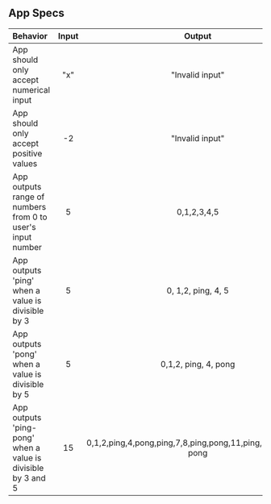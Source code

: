 ## App Specs
|Behavior|Input|Output|
|:-----|:---:|:---:|
|App should only accept numerical input|"x"|"Invalid input"|
|App should only accept positive values| -2 | "Invalid input"|
|App outputs range of numbers from 0 to user's input number | 5 | 0,1,2,3,4,5 |
|App outputs 'ping' when a value is divisible by 3 | 5 | 0, 1,2, ping, 4, 5|
|App outputs 'pong' when a value is divisible by 5 | 5 |0,1,2, ping, 4, pong |
|App outputs 'ping-pong' when a value is divisible by 3 and 5 | 15 | 0,1,2,ping,4,pong,ping,7,8,ping,pong,11,ping,13,14,ping-pong|
